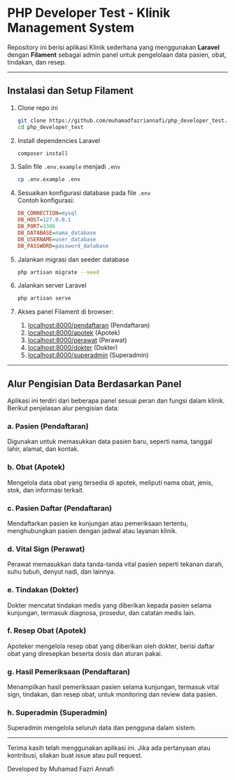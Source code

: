 # PHP Developer Test - Klinik Management System

Repository ini berisi aplikasi Klinik sederhana yang menggunakan **Laravel** dengan **Filament** sebagai admin panel untuk pengelolaan data pasien, obat, tindakan, dan resep.

---

## Instalasi dan Setup Filament

1. Clone repo ini  
    ```bash
    git clone https://github.com/muhamadfazriannafi/php_developer_test.git
    cd php_developer_test
    ```

2. Install dependencies Laravel  
    ```bash
    composer install
    ```

3. Salin file `.env.example` menjadi `.env`  
    ```bash
    cp .env.example .env
    ```

4. Sesuaikan konfigurasi database pada file `.env`  
    Contoh konfigurasi:
    ```ini
    DB_CONNECTION=mysql
    DB_HOST=127.0.0.1
    DB_PORT=3306
    DB_DATABASE=nama_database
    DB_USERNAME=user_database
    DB_PASSWORD=password_database
    ```

5. Jalankan migrasi dan seeder database  
    ```bash
    php artisan migrate --seed
    ```

6. Jalankan server Laravel  
    ```bash
    php artisan serve
    ```

7. Akses panel Filament di browser:  
    1. [localhost:8000/pendaftaran](http://localhost:8000/pendaftaran) (Pendaftaran)
    2. [localhost:8000/apotek](http://localhost:8000/apotek) (Apotek)
    3. [localhost:8000/perawat](http://localhost:8000/perawat) (Perawat)
    4. [localhost:8000/dokter](http://localhost:8000/dokter) (Dokter)
    5. [localhost:8000/superadmin](http://localhost:8000/superadmin) (Superadmin)

---

## Alur Pengisian Data Berdasarkan Panel

Aplikasi ini terdiri dari beberapa panel sesuai peran dan fungsi dalam klinik. Berikut penjelasan alur pengisian data:


### a. Pasien (Pendaftaran)
Digunakan untuk memasukkan data pasien baru, seperti nama, tanggal lahir, alamat, dan kontak.

### b. Obat (Apotek)
Mengelola data obat yang tersedia di apotek, meliputi nama obat, jenis, stok, dan informasi terkait.

### c. Pasien Daftar (Pendaftaran)
Mendaftarkan pasien ke kunjungan atau pemeriksaan tertentu, menghubungkan pasien dengan jadwal atau layanan klinik.

### d. Vital Sign (Perawat)
Perawat memasukkan data tanda-tanda vital pasien seperti tekanan darah, suhu tubuh, denyut nadi, dan lainnya.

### e. Tindakan (Dokter)
Dokter mencatat tindakan medis yang diberikan kepada pasien selama kunjungan, termasuk diagnosa, prosedur, dan catatan medis lain.

### f. Resep Obat (Apotek)
Apoteker mengelola resep obat yang diberikan oleh dokter, berisi daftar obat yang diresepkan beserta dosis dan aturan pakai.

### g. Hasil Pemeriksaan (Pendaftaran)
Menampilkan hasil pemeriksaan pasien selama kunjungan, termasuk vital sign, tindakan, dan resep obat, untuk monitoring dan review data pasien.

### h. Superadmin (Superadmin)
Superadmin mengelola seluruh data dan pengguna dalam sistem.

---

Terima kasih telah menggunakan aplikasi ini. Jika ada pertanyaan atau kontribusi, silakan buat issue atau pull request.

Developed by Muhamad Fazri Annafi
